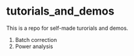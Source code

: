 # tutorials_and_demos
This is a repo for self-made turorials and demos. 

1. Batch correction
2. Power analysis
